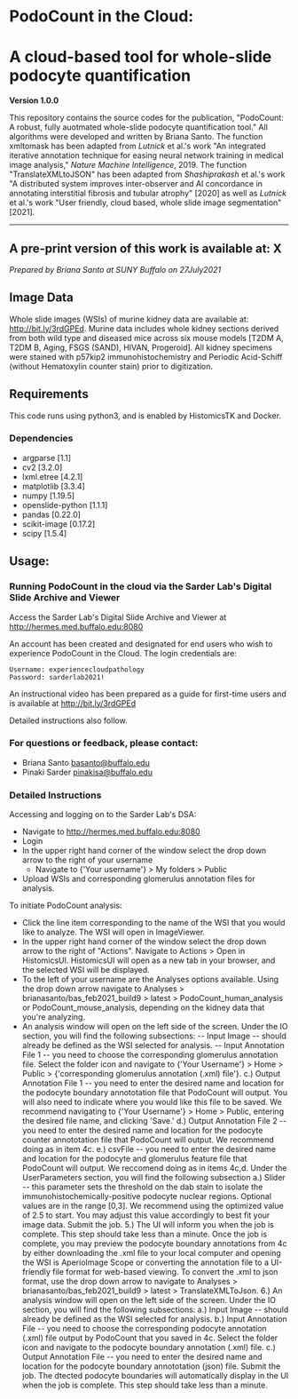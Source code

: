 # PodoCount in the Cloud: 
# A cloud-based tool for whole-slide podocyte quantification

**Version 1.0.0**

This repository contains the source codes for the publication, "PodoCount: A robust, fully auotmated whole-slide podocyte quantification tool." All algorithms were developed and written by Briana Santo. The function xmltomask has been adapted from *Lutnick* et al.'s work "An integrated iterative annotation technique for easing neural network training in medical image analysis," *Nature Machine Intelligence*, 2019. The function "TranslateXMLtoJSON" has been adapted from *Shashiprakash* et al.'s work "A distributed system improves inter-observer and AI concordance in annotating interstitial fibrosis and tubular atrophy" [2020] as well as *Lutnick* et al.'s work "User friendly, cloud based, whole slide image segmentation" [2021].

---
## A pre-print version of this work is available at: X

*Prepared by Briana Santo at SUNY Buffalo on 27July2021*

## Image Data

Whole slide images (WSIs) of murine kidney data are available at: http://bit.ly/3rdGPEd. Murine data includes whole kidney sections derived from both wild type and diseased mice across six mouse models [T2DM A, T2DM B, Aging, FSGS (SAND), HIVAN, Progeroid]. All kidney specimens were stained with p57kip2 immunohistochemistry and Periodic Acid-Schiff (without Hematoxylin counter stain) prior to digitization. 

## Requirements

This code runs using python3, and is enabled by HistomicsTK and Docker.

### Dependencies

- argparse [1.1]
- cv2 [3.2.0]
- lxml.etree [4.2.1]
- matplotlib [3.3.4]
- numpy [1.19.5]
- openslide-python [1.1.1]
- pandas [0.22.0]
- scikit-image [0.17.2]
- scipy [1.5.4]


## Usage: 
### Running PodoCount in the cloud via the Sarder Lab's Digital Slide Archive and Viewer

Access the Sarder Lab's Digital Slide Archive and Viewer at http://hermes.med.buffalo.edu:8080 

An account has been created and designated for end users who wish to experience PodoCount in the Cloud. The login credentials are:

	Username: experiencecloudpathology
	Password: sarderlab2021!
  
An instructional video has been prepared as a guide for first-time users and is available at http://bit.ly/3rdGPEd 

Detailed instructions also follow.

### For questions or feedback, please contact:
- Briana Santo <basanto@buffalo.edu>
- Pinaki Sarder <pinakisa@buffalo.edu>

### Detailed Instructions

Accessing and logging on to the Sarder Lab's DSA:
- Navigate to http://hermes.med.buffalo.edu:8080
- Login
- In the upper right hand corner of the window select the drop down arrow to the right of your username
	- Navigate to {'Your username'} > My folders > Public
- Upload WSIs and corresponding glomerulus annotation files for analysis. 

To initiate PodoCount analysis:

- Click the line item corresponding to the name of the WSI that you would like to analyze. The WSI will open in ImageViewer. 
- In the upper right hand corner of the window select the drop down arrow to the right of "Actions". Navigate to Actions > Open in HistomicsUI. HistomicsUI will open as a new tab in your browser, and the selected WSI will be displayed. 
- To the left of your username are the Analyses options available. Using the drop down arrow navigate to Analyses > brianasanto/bas_feb2021_build9 > latest > PodoCount_human_analysis or PodoCount_mouse_analysis, depending on the kidney data that you're analyzing. 
- An analysis window will open on the left side of the screen. 
	Under the IO section, you will find the following subsections: 
-- Input Image -- should already be defined as the WSI selected for analysis.
-- Input Annotation File 1 -- you need to choose the corresponding glomerulus annotation file. Select the folder icon and navigate to {'Your Username'} > Home > Public > {'corresponding glomerulus annotation (.xml) file'}.
	   c.) Output Annotation File 1 -- you need to enter the desired name and location for the podocyte boundary annototation file that PodoCount will output. You will also need to indicate where you would like this file to be saved. 		We recommend navigating to {'Your Username'} > Home > Public, entering the desired file name, and clicking 'Save.'
   	   d.) Output Annotation File 2 -- you need to enter the desired name and location for the podocyte counter annototation file that PodoCount will output. We recommend doing as in item 4c. 
   	   e.) csvFile -- you need to enter the desired name and location for the podocyte and glomerulus feature file that PodoCount will output. We reccomend doing as in items 4c,d. 
	Under the UserParameters section, you will find the following subsection
   	   a.) Slider -- this parameter sets the threshold on the dab stain to isolate the immunohistochemically-positive podocyte nuclear regions. Optional values are in the range [0,3]. We recommend using the optimized value of 2.5 to 			start. You may adjust this value accordingly to best fit your image data. 
	Submit the job. 
5.) The UI will inform you when the job is complete. This step should take less than a minute. Once the job is complete, you may preview the podocyte boundary annotations from 4c by either downloading the .xml file to your local computer 	and opening the WSI is AperioImage Scope or converting the annotation file to a UI-friendly file format for web-based viewing. To convert the .xml to json format, use the drop down arrow to navigate to Analyses > 		brianasanto/bas_feb2021_build9 > latest > TranslateXMLToJson. 
6.) An analysis window will open on the left side of the screen. 
	Under the IO section, you will find the following subsections: 
   	   a.) Input Image -- should already be defined as the WSI selected for analysis.
   	   b.) Input Annotation File -- you need to choose the corresponding podocyte annotation (.xml) file output by PodoCount that you saved in 4c. Select the folder icon and navigate to the podocyte boundary annotation (.xml) file. 
	   c.) Output Annotation File -- you need to enter the desired name and location for the podocyte boundary annototation (json) file. 
	Submit the job. The dtected podocyte boundaries will automatically display in the UI when the job is complete. This step should take less than a minute. 



